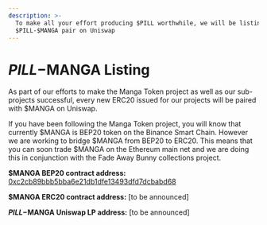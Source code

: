 ```yaml
---
description: >-
  To make all your effort producing $PILL worthwhile, we will be listing a
  $PILL-$MANGA pair on Uniswap
---
```


# $PILL-$MANGA Listing

As part of our efforts to make the Manga Token project as well as our sub-projects successful, every new ERC20 issued for our projects will be paired with $MANGA on Uniswap.

If you have been following the Manga Token project, you will know that currently $MANGA is BEP20 token on the Binance Smart Chain. However we are working to bridge $MANGA from BEP20 to ERC20. This means that you can soon trade $MANGA on the Ethereum main net and we are doing this in conjunction with the Fade Away Bunny collections project.

**$MANGA BEP20 contract address:** [0xc2cb89bbb5bba6e21db1dfe13493dfd7dcbabd68](https://bscscan.com/token/0xc2cb89bbb5bba6e21db1dfe13493dfd7dcbabd68)

**$MANGA ERC20 contract address:** \[to be announced]

**$PILL-$MANGA Uniswap LP address:** \[to be announced]
